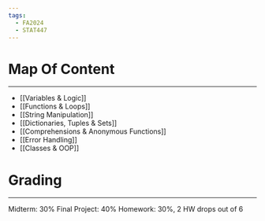 ```yaml
---
tags:
  - FA2024
  - STAT447
---
```

# Map Of Content
---
- [[Variables & Logic]]
- [[Functions & Loops]]
- [[String Manipulation]]
- [[Dictionaries, Tuples & Sets]]
- [[Comprehensions & Anonymous Functions]]
- [[Error Handling]]
- [[Classes & OOP]]
# Grading
---
Midterm: 30%
Final Project: 40%
Homework: 30%, 2 HW drops out of 6 